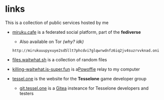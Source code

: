 # links

This is a collection of public services hosted by me

- [miruku.cafe](https://miruku.cafe/) is a federated social platform, part of the **fediverse**
    - Also available on Tor _(why? idk)_
    ```
    http://mirukuuupyxuye2sd5llt7phcdvi7glqwrwdnfz6iq2jv4suzrvvknad.onion
    ```
- [files.waitwhat.sh](https://files.waitwhat.sh/) is a collection of random files

- [killing-waitwhat.is-super.fun](https://killing-waitwhat.is-super.fun/) is a[Powoffie](/projects/powoffie/) relay to my computer

- [tessel.one](https://tessel.one) is the website for the **Tesselone** game developer group
    - [git.tessel.one](https://git.tessel.one) is a [Gitea](https://gitea.com/) insteance for Tesselone developers and testers
